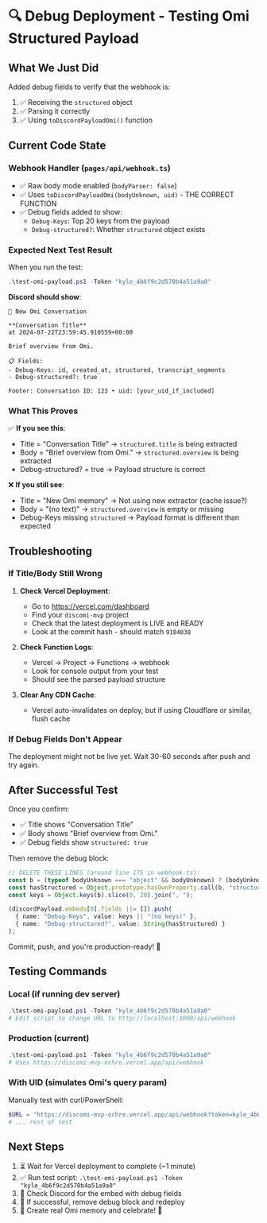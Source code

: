 # 🔍 Debug Deployment - Testing Omi Structured Payload

## What We Just Did

Added debug fields to verify that the webhook is:
1. ✅ Receiving the `structured` object
2. ✅ Parsing it correctly
3. ✅ Using `toDiscordPayloadOmi()` function

## Current Code State

### Webhook Handler (`pages/api/webhook.ts`)
- ✅ Raw body mode enabled (`bodyParser: false`)
- ✅ Uses `toDiscordPayloadOmi(bodyUnknown, uid)` - THE CORRECT FUNCTION
- ✅ Debug fields added to show:
  - `Debug-Keys`: Top 20 keys from the payload
  - `Debug-structured?`: Whether `structured` object exists

### Expected Next Test Result

When you run the test:
```powershell
.\test-omi-payload.ps1 -Token "kyle_4b6f9c2d570b4a51a9a0"
```

**Discord should show**:
```
🔔 New Omi Conversation

**Conversation Title**
at 2024-07-22T23:59:45.910559+00:00

Brief overview from Omi.

📋 Fields:
- Debug-Keys: id, created_at, structured, transcript_segments
- Debug-structured?: true

Footer: Conversation ID: 123 • uid: [your_uid_if_included]
```

### What This Proves

✅ **If you see this**:
- Title = "Conversation Title" → `structured.title` is being extracted
- Body = "Brief overview from Omi." → `structured.overview` is being extracted
- Debug-structured? = true → Payload structure is correct

❌ **If you still see**:
- Title = "New Omi memory" → Not using new extractor (cache issue?)
- Body = "(no text)" → `structured.overview` is empty or missing
- Debug-Keys missing `structured` → Payload format is different than expected

## Troubleshooting

### If Title/Body Still Wrong

1. **Check Vercel Deployment**:
   - Go to https://vercel.com/dashboard
   - Find your `discomi-mvp` project
   - Check that the latest deployment is LIVE and READY
   - Look at the commit hash - should match `9184038`

2. **Check Function Logs**:
   - Vercel → Project → Functions → webhook
   - Look for console output from your test
   - Should see the parsed payload structure

3. **Clear Any CDN Cache**:
   - Vercel auto-invalidates on deploy, but if using Cloudflare or similar, flush cache

### If Debug Fields Don't Appear

The deployment might not be live yet. Wait 30-60 seconds after push and try again.

## After Successful Test

Once you confirm:
- ✅ Title shows "Conversation Title"
- ✅ Body shows "Brief overview from Omi."
- ✅ Debug fields show `structured: true`

Then remove the debug block:
```ts
// DELETE THESE LINES (around line 175 in webhook.ts):
const b = (typeof bodyUnknown === "object" && bodyUnknown) ? (bodyUnknown as Record<string, unknown>) : {};
const hasStructured = Object.prototype.hasOwnProperty.call(b, "structured");
const keys = Object.keys(b).slice(0, 20).join(", ");

(discordPayload.embeds[0].fields ||= []).push(
  { name: "Debug-Keys", value: keys || "(no keys)" },
  { name: "Debug-structured?", value: String(hasStructured) }
);
```

Commit, push, and you're production-ready! 🚀

## Testing Commands

### Local (if running dev server)
```powershell
.\test-omi-payload.ps1 -Token "kyle_4b6f9c2d570b4a51a9a0"
# Edit script to change URL to http://localhost:3000/api/webhook
```

### Production (current)
```powershell
.\test-omi-payload.ps1 -Token "kyle_4b6f9c2d570b4a51a9a0"
# Uses https://discomi-mvp-ochre.vercel.app/api/webhook
```

### With UID (simulates Omi's query param)
Manually test with curl/PowerShell:
```powershell
$URL = "https://discomi-mvp-ochre.vercel.app/api/webhook?token=kyle_4b6f9c2d570b4a51a9a0&uid=test-user-123"
# ... rest of test
```

## Next Steps

1. ⏳ Wait for Vercel deployment to complete (~1 minute)
2. ✅ Run test script: `.\test-omi-payload.ps1 -Token "kyle_4b6f9c2d570b4a51a9a0"`
3. 👀 Check Discord for the embed with debug fields
4. 🎯 If successful, remove debug block and redeploy
5. 🎤 Create real Omi memory and celebrate! 🎉
